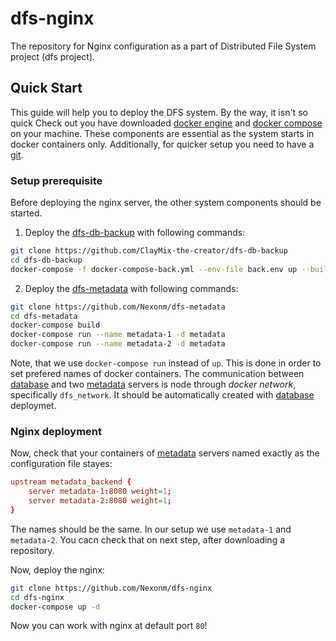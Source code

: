# dfs-nginx
The repository for Nginx configuration as a part of Distributed File System project (dfs project).

## Quick Start

This guide will help you to deploy the DFS system.  By the way, it isn't so quick
Check out you have downloaded [docker engine](https://docs.docker.com/desktop/?_gl=1*pifl2d*_gcl_au*MjA4OTcwNTEwMC4xNzQ3Mjk0NDUw*_ga*NDgyNDk0OTU5LjE3NDcyOTQ0NTE.*_ga_XJWPQMJYHQ*czE3NDcyOTQ0NTAkbzEkZzEkdDE3NDcyOTQ0NTYkajU0JGwwJGgw) and [docker compose](https://docs.docker.com/compose/install/) on your machine. These components are essential as the system starts in docker containers only. Additionally, for quicker setup you need to have a [git](https://github.com/git-guides/install-git).

### Setup prerequisite

Before deploying the nginx server, the other system components should be started.

1. Deploy the [dfs-db-backup](https://github.com/ClayMix-the-creator/dfs-db-backup) with following commands:
```bash unwrap:false
git clone https://github.com/ClayMix-the-creator/dfs-db-backup
cd dfs-db-backup
docker-compose -f docker-compose-back.yml --env-file back.env up --build --force-recreate -d
```
2. Deploy the [dfs-metadata](https://github.com/Nexonm/dfs-metadata) with following commands:
```bash
git clone https://github.com/Nexonm/dfs-metadata
cd dfs-metadata
docker-compose build
docker-compose run --name metadata-1 -d metadata
docker-compose run --name metadata-2 -d metadata
```
Note, that we use `docker-compose run` instead of `up`. This is done in order to set prefered names of docker containers.
The communication between [database](https://github.com/ClayMix-the-creator/dfs-db-backup) and two [metadata](https://github.com/Nexonm/dfs-metadata) servers is node through *docker network*, specifically `dfs_network`. It should be automatically created with  [database](https://github.com/ClayMix-the-creator/dfs-db-backup) deploymet.

### Nginx deployment

Now, check that your containers of  [metadata](https://github.com/Nexonm/dfs-metadata) servers named exactly as the configuration file stayes:
```conf
upstream metadata_backend {
    server metadata-1:8080 weight=1;
    server metadata-2:8080 weight=1;
}
```

The names should be the same. In our setup we use `metadata-1` and `metadata-2`. You cacn check that on next step, after downloading a repository.

Now, deploy the nginx:
```bash
git clone https://github.com/Nexonm/dfs-nginx
cd dfs-nginx
docker-compose up -d
```

Now you can work with nginx at default port `80`!
